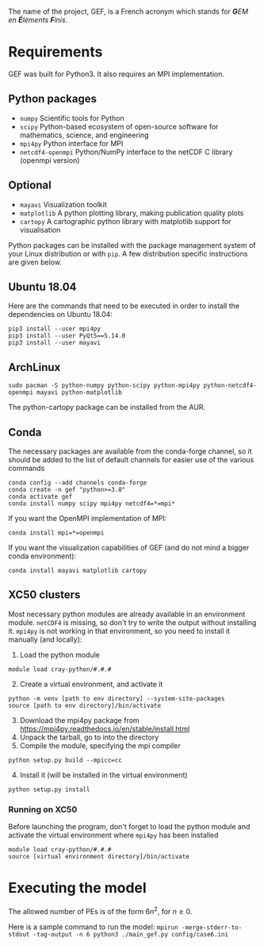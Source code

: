 The name of the project, GEF, is a French acronym which stands for ***G**EM en **É**léments **F**inis*.  

# Requirements

GEF was built for Python3.  It also requires an MPI implementation.

## Python packages
* `numpy` Scientific tools for Python
* `scipy` Python-based ecosystem of open-source software for mathematics, science, and engineering
* `mpi4py` Python interface for MPI
* `netcdf4-openmpi` Python/NumPy interface to the netCDF C library (openmpi version)

## Optional
* `mayavi` Visualization toolkit
* `matplotlib` A python plotting library, making publication quality plots
* `cartopy` A cartographic python library with matplotlib support for visualisation

Python packages can be installed with the package management system of your
Linux distribution or with `pip`.  A few distribution specific instructions
are given below.

## Ubuntu 18.04
Here are the commands that need to be executed in order to install the
dependencies on Ubuntu 18.04:
```
pip3 install --user mpi4py
pip3 install --user PyQt5==5.14.0
pip3 install --user mayavi
```

## ArchLinux
```
sudo pacman -S python-numpy python-scipy python-mpi4py python-netcdf4-openmpi mayavi python-matplotlib 
```
The python-cartopy package can be installed from the AUR.

## Conda
The necessary packages are available from the conda-forge channel, so it should
be added to the list of default channels for easier use of the various commands
```
conda config --add channels conda-forge
conda create -n gef "python>=3.8"
conda activate gef
conda install numpy scipy mpi4py netcdf4=*=mpi*
```

If you want the OpenMPI implementation of MPI:
```
conda install mpi=*=openmpi
```

If you want the visualization capabilities of GEF (and do not mind a bigger
conda environment):
```
conda install mayavi matplotlib cartopy
```

## XC50 clusters
Most necessary python modules are already available in an environment module. 
`netCDF4` is missing, so don't try to write the output without installing it.
`mpi4py` is not working in that environment, so you need to install it manually (and locally):

1. Load the python module
```
module load cray-python/#.#.#
```
2. Create a virtual environment, and activate it
```
python -m venv [path to env directory] --system-site-packages
source [path to env directory]/bin/activate
```
3. Download the mpi4py package from https://mpi4py.readthedocs.io/en/stable/install.html
2. Unpack the tarball, go to into the directory
3. Compile the module, specifying the mpi compiler
```
python setup.py build --mpicc=cc
```
4. Install it (will be installed in the virtual environment)
```
python setup.py install
```

### Running on XC50
Before launching the program, don't forget to load the python module and activate the
virtual environment where `mpi4py` has been installed
```
module load cray-python/#.#.#
source [virtual environment directory]/bin/activate
```

# Executing the model

The allowed number of PEs is of the form $6 n^2$, for $n \ge 0$.

Here is a sample command to run the model:
`mpirun -merge-stderr-to-stdout -tag-output -n 6 python3 ./main_gef.py config/case6.ini`
